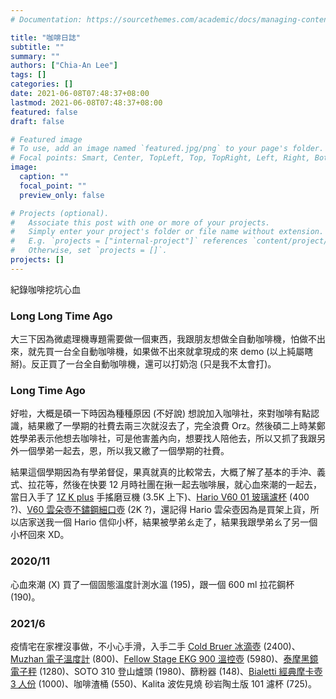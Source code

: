 ```yaml
---
# Documentation: https://sourcethemes.com/academic/docs/managing-content/

title: "咖啡日誌"
subtitle: ""
summary: ""
authors: ["Chia-An Lee"]
tags: []
categories: []
date: 2021-06-08T07:48:37+08:00
lastmod: 2021-06-08T07:48:37+08:00
featured: false
draft: false

# Featured image
# To use, add an image named `featured.jpg/png` to your page's folder.
# Focal points: Smart, Center, TopLeft, Top, TopRight, Left, Right, BottomLeft, Bottom, BottomRight.
image:
  caption: ""
  focal_point: ""
  preview_only: false

# Projects (optional).
#   Associate this post with one or more of your projects.
#   Simply enter your project's folder or file name without extension.
#   E.g. `projects = ["internal-project"]` references `content/project/deep-learning/index.md`.
#   Otherwise, set `projects = []`.
projects: []
---
```


紀錄咖啡挖坑心血

### Long Long Time Ago

大三下因為微處理機專題需要做一個東西，我跟朋友想做全自動咖啡機，怕做不出來，就先買一台全自動咖啡機，如果做不出來就拿現成的來 demo (以上純屬瞎掰)。反正買了一台全自動咖啡機，還可以打奶泡 (只是我不太會打)。

### Long Time Ago

好啦，大概是碩一下時因為種種原因 (不好說) 想說加入咖啡社，來對咖啡有點認識，結果繳了一學期的社費去兩三次就沒去了，完全浪費 Orz。然後碩二上時某鄭姓學弟表示他想去咖啡社，可是他害羞內向，想要找人陪他去，所以又抓了我跟另外一個學弟一起去，恩，所以我又繳了一個學期的社費。

結果這個學期因為有學弟督促，果真就真的比較常去，大概了解了基本的手沖、義式、拉花等，然後在快要 12 月時社團在揪一起去咖啡展，就心血來潮的一起去，當日入手了 [1Z K plus](https://1zpresso.com/k/) 手搖磨豆機 (3.5K 上下)、[Hario V60 01 玻璃濾杯](https://www.hario.com.tw/productdetail.php?bigclass=1&group=VDG&product=12) (400 ?)、[V60 雲朵壺不鏽鋼細口壺](https://www.hario.com.tw/productdetail.php?bigclass=1&group=VKB&product=64) (2K ?)，還記得 Hario 雲朵壺因為是買架上貨，所以店家送我一個 Hario 信仰小杯，結果被學弟ㄠ走了，結果我跟學弟ㄠ了另一個小杯回來 XD。

### 2020/11

心血來潮 (X) 買了一個固態溫度計測水溫 (195)，跟一個 600 ml 拉花鋼杯 (190)。

### 2021/6

疫情宅在家裡沒事做，不小心手滑，入手二手 [Cold Bruer 冰滴壺](https://www.bruer.co/) (2400)、[Muzhan 電子溫度計](https://www.muzhan-coffee.com/products_detail/127/1) (800)、[Fellow Stage EKG 900 溫控壺](https://www.fellowproducts.com.tw/products/ekg) (5980)、[泰摩黑鏡電子秤](https://www.timemore.com/taimochanpin/heijingdianzicheng/heijingbasicdianzicheng/) (1280)、SOTO 310 登山爐頭 (1980)、篩粉器 (148)、[Bialetti 經典摩卡壺 3 人份](https://www.ikuk.com.tw/products/bialetti-moka?variant=39374036271287) (1000)、咖啡渣桶 (550)、Kalita 波佐見燒 砂岩陶土版 101 濾杯 (725)。

